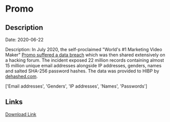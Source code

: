 # Promo

## Description

Date: 2020-06-22

Description:
In July 2020, the self-proclaimed &quot;World's #1 Marketing Video Maker&quot; <a href="https://support.promo.com/en/articles/4276475-promo-data-breach-faq" target="_blank" rel="noopener">Promo suffered a data breach</a> which was then shared extensively on a hacking forum. The incident exposed 22 million records containing almost 15 million unique email addresses alongside IP addresses, genders, names and salted SHA-256 password hashes. The data was provided to HIBP by <a href="https://dehashed.com/" target="_blank" rel="noopener">dehashed.com</a>.


['Email addresses', 'Genders', 'IP addresses', 'Names', 'Passwords']

## Links

[Download Link](https://link-to.net/1229997/538.2247228802685/dynamic/?r=aHR0cHM6Ly93d3cubWVkaWFmaXJlLmNvbS92aWV3L0JaZGI2RFA5WGU5MDFDRS9wcm9tby5jb20vZmlsZQ==)